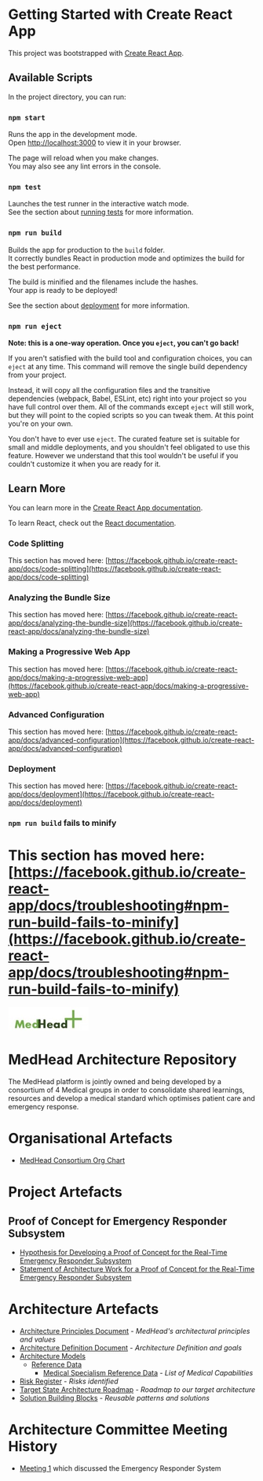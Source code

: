 
# Getting Started with Create React App

This project was bootstrapped with [Create React App](https://github.com/facebook/create-react-app).

## Available Scripts

In the project directory, you can run:

### `npm start`

Runs the app in the development mode.\
Open [http://localhost:3000](http://localhost:3000) to view it in your browser.

The page will reload when you make changes.\
You may also see any lint errors in the console.

### `npm test`

Launches the test runner in the interactive watch mode.\
See the section about [running tests](https://facebook.github.io/create-react-app/docs/running-tests) for more information.

### `npm run build`

Builds the app for production to the `build` folder.\
It correctly bundles React in production mode and optimizes the build for the best performance.

The build is minified and the filenames include the hashes.\
Your app is ready to be deployed!

See the section about [deployment](https://facebook.github.io/create-react-app/docs/deployment) for more information.

### `npm run eject`

**Note: this is a one-way operation. Once you `eject`, you can't go back!**

If you aren't satisfied with the build tool and configuration choices, you can `eject` at any time. This command will remove the single build dependency from your project.

Instead, it will copy all the configuration files and the transitive dependencies (webpack, Babel, ESLint, etc) right into your project so you have full control over them. All of the commands except `eject` will still work, but they will point to the copied scripts so you can tweak them. At this point you're on your own.

You don't have to ever use `eject`. The curated feature set is suitable for small and middle deployments, and you shouldn't feel obligated to use this feature. However we understand that this tool wouldn't be useful if you couldn't customize it when you are ready for it.

## Learn More

You can learn more in the [Create React App documentation](https://facebook.github.io/create-react-app/docs/getting-started).

To learn React, check out the [React documentation](https://reactjs.org/).

### Code Splitting

This section has moved here: [https://facebook.github.io/create-react-app/docs/code-splitting](https://facebook.github.io/create-react-app/docs/code-splitting)

### Analyzing the Bundle Size

This section has moved here: [https://facebook.github.io/create-react-app/docs/analyzing-the-bundle-size](https://facebook.github.io/create-react-app/docs/analyzing-the-bundle-size)

### Making a Progressive Web App

This section has moved here: [https://facebook.github.io/create-react-app/docs/making-a-progressive-web-app](https://facebook.github.io/create-react-app/docs/making-a-progressive-web-app)

### Advanced Configuration

This section has moved here: [https://facebook.github.io/create-react-app/docs/advanced-configuration](https://facebook.github.io/create-react-app/docs/advanced-configuration)

### Deployment

This section has moved here: [https://facebook.github.io/create-react-app/docs/deployment](https://facebook.github.io/create-react-app/docs/deployment)

### `npm run build` fails to minify

This section has moved here: [https://facebook.github.io/create-react-app/docs/troubleshooting#npm-run-build-fails-to-minify](https://facebook.github.io/create-react-app/docs/troubleshooting#npm-run-build-fails-to-minify)
=======
![MedHead Logo](./images/logo.png)
# MedHead Architecture Repository

The MedHead platform is jointly owned and being developed by a consortium of 4 Medical groups in order to consolidate shared learnings, resources and develop a medical standard which optimises patient care and emergency response.

# Organisational Artefacts

* [MedHead Consortium Org Chart](./artefacts/organisation/org-chart/)

# Project Artefacts
## Proof of Concept for Emergency Responder Subsystem
* [Hypothesis for Developing a Proof of Concept for the Real-Time Emergency Responder Subsystem](./artefacts/architecture/hypothesis-emergency-responder/)
* [Statement of Architecture Work for a Proof of Concept for the Real-Time Emergency Responder Subsystem](./artefacts/architecture/architecture-sow/)

# Architecture Artefacts

* [Architecture Principles Document](./artefacts/architecture/architecture-principles/) - *MedHead's architectural principles and values*
* [Architecture Definition Document](./artefacts/architecture/architecture-definition-document/) - *Architecture Definition and goals*
* [Architecture Models](./artefacts/architecture/architecture-models/)
  * [Reference Data](./artefacts/architecture/models/reference-data/)
    * [Medical Specialism Reference Data](./artefacts/architecture/models/reference-data/specialities/) - *List of Medical Capabilities*
* [Risk Register](./artefacts/architecture/risks) - *Risks identified*
* [Target State Architecture Roadmap](./artefacts/architecture/architecture-roadmap/) - *Roadmap to our target architecture*
* [Solution Building Blocks](./artefacts/architecture/solution-building-blocks/) - *Reusable patterns and solutions*

# Architecture Committee Meeting History

* [Meeting 1](./artefacts/architecture/committee/meetings/meeting-1/README.md) which discussed the Emergency Responder System

